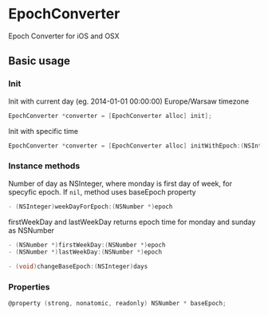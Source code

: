 EpochConverter
==============

Epoch Converter for iOS and OSX


## Basic usage

### Init

Init with current day (eg. 2014-01-01 00:00:00) Europe/Warsaw timezone

```objective-c
EpochConverter *converter = [EpochConverter alloc] init];
```

Init with specific time

```objective-c
EpochConverter *converter = [EpochConverter alloc] initWithEpoch:(NSInteger)];
```
### Instance methods

Number of day as NSInteger, where monday is first day of week, for specyfic epoch. If `nil`, method uses baseEpoch property

```objective-c
- (NSInteger)weekDayForEpoch:(NSNumber *)epoch
```

firstWeekDay and lastWeekDay returns epoch time for monday and sunday as NSNumber

```objective-c
- (NSNumber *)firstWeekDay:(NSNumber *)epoch
- (NSNumber *)lastWeekDay:(NSNumber *)epoch
```


```objective-c
- (void)changeBaseEpoch:(NSInteger)days
```
### Properties

```objective-c
@property (strong, nonatomic, readonly) NSNumber * baseEpoch;
```